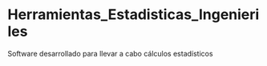 # Herramientas_Estadisticas_Ingenieriles
Software desarrollado para llevar a cabo cálculos estadísticos 
